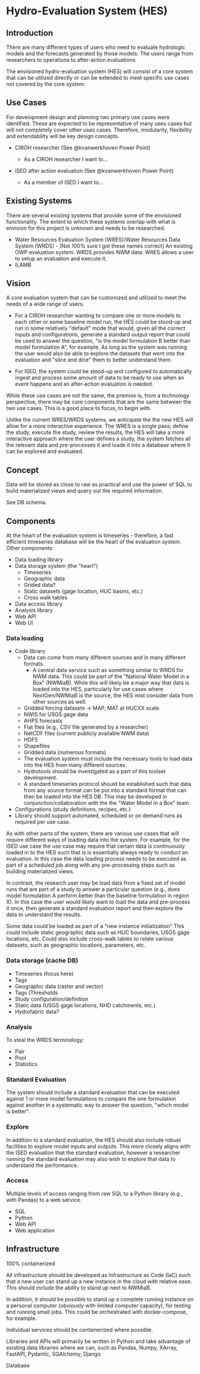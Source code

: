 # Hydro-Evaluation System (HES)

## Introduction
There are many different types of users who need to evaluate hydrologic models and the forecasts generated by those models. The users range from researchers to operations to after-action evaluations. 

The envisioned hydro-evaluation system (HES) will consist of a core system that can be utilized directly or can be extended to meet specific use cases not covered by the core system.

## Use Cases
For development design and planning two primary use cases were identified.  These are expected to be representative of many uses cases but will not completely cover other uses cases.  Therefore, modularity, flexibility and extendability will be key design concepts.

* CIROH researcher (See @kvanwerkhoven Power Point)
    * As a CIROH researcher I want to...

* ISED after action evaluation (See @kvanwerkhoven Power Point)
    * As a member of ISED I want to...

## Existing Systems
There are several existing systems that provide some of the envisioned functionality.  The extent to which these systems overlap with what is envision for this project is unknown and needs to be researched.

* Water Resources Evaluation System (WRES)/Water Resources Data System (WRDS) - [Not 100% sure I got these names correct] An existing OWP evaluation system.  WRDS provides NWM data.  WRES allows a user to setup an evaluation and execute it.
* ILAMB

## Vision
A core evaluation system that can be customized and utilized to meet the needs of a wide range of users.

* For a CIROH researcher wanting to compare one or more models to each other or some baseline model run, the HES could be stood-up and run in some relatively "default" mode that would, given all the correct inputs and configurations, generate a standard output report that could be used to answer the question, "is the model formulation B better than model formulation A", for example.  As long as the system was running the user would also be able to explore the datasets that went into the evaluation and "slice and dice" them to better understand them.

* For ISED, the system could be stood-up and configured to automatically ingest and process some amount of data to be ready to use when an event happens and an after-action evaluation is needed.

While these use cases are not the same, the premise is, from a technology perspective, there may be core components that are the same between the two use cases.  This is a good place to focus, to begin with.

Unlike the current WRES/WRDS systems, we anticipate the the new HES will allow for a more interactive experience.  The WRES is a single pass; define the study, execute the study, review the results, the HES will take a more interactive approach where the user defines a study, the system fetches all the relevant data and pre-processes it and loads it into a database where it can be explored and evaluated.

## Concept
Data will be stored as close to raw as practical and use the power of SQL to build materialized views and query out the required information.

See DB schema.
## Components
At the heart of the evaluation system is timeseries - therefore, a fast efficient timeseries database will be the heart of the evaluation system.  
Other components:

* Data loading library
* Data storage system (the "heart")
    * Timeseries
    * Geographic data
    * Grided data?
    * Static datasets (gage location, HUC basins, etc.)
    * Cross walk tables
* Data access library
* Analysis library
* Web API
* Web UI

### Data loading
* Code library
    * Data can come from many different sources and in many different formats.
        * A central data service such as something similar to WRDS for NWM data.  This could be part of the "National Water Model in a Box" (NWMiaB).  While this will likely be a major way that data is loaded into the HES, particularly for use cases where NextGen/NWMiaB is the source, the HES mist consider data from other sources as well.
    * Gridded forcing datasets -> MAP, MAT at HUCXX scale.
    * NWIS for USGS gage data
    * AHPS forecasts
    * Flat files (e.g., CSV file generated by a researcher)
    * NetCDF files (current publicly available NWM data)
    * HDF5
    * Shapefiles
    * Gridded data (numerous formats)
    * The evaluation system must include the necessary tools to load data into the HES from many different sources.
    * Hydrotools should be investigated as a part of this toolset development.
    * A standard timeseries protocol should be established such that data from any source format can be put into a standard format that can then be loaded into the HES DB.  This may be developed in conjunction/collaboration with the the "Water Model in a Box" team.
* Configurations (study definitions, recipes, etc.)
* Library should support automated, scheduled or on demand runs as required per use case.

As with other parts of the system, there are various use cases that will require different ways of loading data into the system.  For example, for the ISED use case the use case may require that certain data is continuously loaded in to the HES such that is is essentially always ready to conduct an evaluation.  In this case the data loading process needs to be executed as part of a scheduled job along with any pre-processing steps such as building materialized views.

In contrast, the research user may be load data from a fixed set of model runs that are part of a study to answer a particular question (e.g., does model formulation A perform better than the baseline formulation in region X).  In this case the user would likely want to load the data and pre-process it once, then generate a standard evaluation report and then explore the data to understand the results.

Some data could be loaded as part of a "new instance initialization"  This could include static geographic data such as HUC boundaries, USGS gage locations, etc.  Could also include cross-walk tables to relate various datasets, such as geographic locations, parameters, etc.

### Data storage (cache DB)
* Timeseries (focus here)
* Tags
* Geographic data (raster and vector)
* Tags (Thresholds
* Study configuration/definition
* Static data (USGS gage locations, NHD catchments, etc.)
* Hydrofabric data?

### Analysis
To steal the WRDS terminology:
* Pair
* Pool
* Statistics

### Standard Evaluation
The system should include a standard evaluation that can be executed against 1 or more model formulations to compare the one formulation against another in a systematic way to answer the question, "which model is better".

### Explore
In addition to a standard evaluation, the HES should also include robust facilities to explore model inputs and outputs.  This more closely aligns with the ISED evaluation that the standard evaluation, however a researcher running the standard evaluation may also wish to explore that data to understand the performance.

### Access
Multiple levels of access ranging from raw SQL to a Python library (e.g., with Pandas) to a web service.
* SQL
* Python
* Web API
* Web application

## Infrastructure
100% containerized

All infrastructure should be developed as Infrastructure as Code (IaC) such that a new user can stand up a new instance in the cloud with relative ease.  This should include the ability to stand up next to NWMiaB.

In addition, it should be possible to stand up a complete running instance on a personal computer (obviously with limited computer capacity), for testing and running small jobs.  This could be orchestrated with docker-compose, for example.

Individual services should be containerized where possible.

Libraries and APIs will primarily be written in Python and take advantage of existing data libraries where we can, such as Pandas, Numpy, XArray, FastAPI, Pydantic, SQAlchemy, Django 

Database